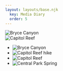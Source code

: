 ```yaml
---
layout: layouts/base.njk
  key: Media Diary
  order: 5
---
```


<body>
  <main class="smol-aspect-ratio-gallery">
    <article class="smol-aspect-ratio-gallery">
      <div class="smol-aspect-ratio-gallery">
        <div>
          <img  src="/public/img/bryce-canyon.png" alt="Bryce Canyon">
        </div>
    </article>
    <article class="smol-aspect-ratio-gallery">
      <div class="smol-aspect-ratio-gallery">
        <div>
          <img  src="/public/img/capitol-reef.png" alt="Capitol Reef">
        </div>
    </article>
  </main>
</body>

- ![Bryce Canyon](/public/img/bryce-canyon.png)
- ![Capitol Reef hike](/public/img/putri-c.png)
- ![Capitol Reef](/public/img/capitol-reef.png)
- ![Central Park Spring](/public/img/central-park-spring.png)